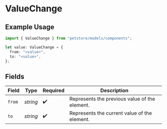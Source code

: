 # ValueChange

## Example Usage

```typescript
import { ValueChange } from "petstore/models/components";

let value: ValueChange = {
  from: "<value>",
  to: "<value>",
};
```

## Fields

| Field                                         | Type                                          | Required                                      | Description                                   |
| --------------------------------------------- | --------------------------------------------- | --------------------------------------------- | --------------------------------------------- |
| `from`                                        | *string*                                      | :heavy_check_mark:                            | Represents the previous value of the element. |
| `to`                                          | *string*                                      | :heavy_check_mark:                            | Represents the current value of the element.  |